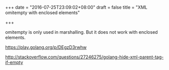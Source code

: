 +++
date = "2016-07-25T23:09:02+08:00"
draft = false
title = "XML omitempty with enclosed elements"

+++

omitempty is only used in marshalling. But it does not work with enclosed elements.

https://play.golang.org/p/DEgzD3rwhw

http://stackoverflow.com/questions/27246275/golang-hide-xml-parent-tag-if-empty